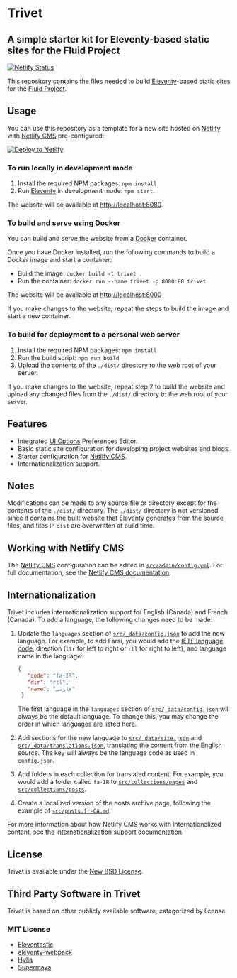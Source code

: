 # Trivet

## A simple starter kit for Eleventy-based static sites for the Fluid Project

[![Netlify Status](https://api.netlify.com/api/v1/badges/8286bcec-a92b-47ca-a4cf-128a276b57eb/deploy-status)](https://app.netlify.com/sites/trivet/deploys)

This repository contains the files needed to build [Eleventy](http://11ty.dev/)-based static sites for the [Fluid Project](https://fluidproject.org).

## Usage

You can use this repository as a template for a new site hosted on [Netlify](https://netlify.com) with [Netlify CMS](https://netlifycms.org)
pre-configured:

[![Deploy to Netlify](https://www.netlify.com/img/deploy/button.svg)](https://app.netlify.com/start/deploy?repository=https://github.com/fluid-project/trivet&stack=cms)

### To run locally in development mode

1. Install the required NPM packages: `npm install`
2. Run [Eleventy](http://11ty.dev) in development mode: `npm start`.

The website will be available at [http://localhost:8080](http://localhost:8080).

### To build and serve using Docker

You can build and serve the website from a [Docker](https://docs.docker.com/get-docker) container.

Once you have Docker installed, run the following commands to build a Docker image and start a container:

* Build the image: `docker build -t trivet .`
* Run the container: `docker run --name trivet -p 8000:80 trivet`

The website will be available at [http://localhost:8000](http://localhost:8000)

If you make changes to the website, repeat the steps to build the image and start a new container.

### To build for deployment to a personal web server

1. Install the required NPM packages: `npm install`
2. Run the build script: `npm run build`
3. Upload the contents of the `./dist/` directory to the web root of your server.

If you make changes to the website, repeat step 2 to build the website and upload any changed files from the `./dist/`
directory to the web root of your server.

## Features

* Integrated [UI Options](https://docs.fluidproject.org/infusion/development/UserInterfaceOptionsAPI.html) Preferences Editor.
* Basic static site configuration for developing project websites and blogs.
* Starter configuration for [Netlify CMS](https://netlifycms.org/).
* Internationalization support.

## Notes

Modifications can be made to any source file or directory except for the contents of the `./dist/` directory. The
`./dist/` directory is not versioned since it contains the built website that Eleventy generates from the source files,
and  files in `dist` are overwritten at build time.

## Working with Netlify CMS

The [Netlify CMS](https://netlifycms.org/) configuration can be edited in [`src/admin/config.yml`](src/admin/config.yml).
For full documentation, see the [Netlify CMS documentation](https://www.netlifycms.org/docs/).

## Internationalization

Trivet includes internationalization support for English (Canada) and French (Canada). To add a language, the
following changes need to be made:

1. Update the `languages` section of [`src/_data/config.json`](src/_data/config.json) to add the new language. For
   example, to add Farsi, you would add the [IETF language code](https://github.com/unicode-org/cldr-json/blob/master/cldr-json/cldr-core/availableLocales.json),
   direction (`ltr` for left to right or `rtl` for right to left), and language name in the language:

   ```json
   {
      "code": "fa-IR",
      "dir": "rtl",
      "name": "فارسی"
    }
   ```

   The first language in the `languages` section of [`src/_data/config.json`](src/_data/config.json) will always be the
   default language. To change this, you may change the order in which languages are listed here.

2. Add sections for the new language to [`src/_data/site.json`](src/_data/site.json) and [`src/_data/translations.json`](src/_data/translations.json),
   translating the content from the English source. The key will always be the language code as used in `config.json`.
3. Add folders in each collection for translated content. For example, you would add a folder called `fa-IR` to
   [`src/collections/pages`](src/collections/pages) and [`src/collections/posts`](src/collections/posts).
4. Create a localized version of the posts archive page, following the example of [`src/posts.fr-CA.md`](src/posts.fr-CA.md).

For more information about how Netlify CMS works with internationalized content, see the [internationalization support documentation](https://www.netlifycms.org/docs/beta-features/#i18n-support).

## License

Trivet is available under the [New BSD License](https://raw.githubusercontent.com/fluid-project/trivet/master/LICENSE.md).

## Third Party Software in Trivet

Trivet is based on other publicly available software, categorized by license:

### MIT License

* [Eleventastic](https://github.com/maxboeck/eleventastic)
* [eleventy-webpack](https://github.com/clenemt/eleventy-webpack)
* [Hylia](https://github.com/hankchizljaw/hylia)
* [Supermaya](https://github.com/MadeByMike/supermaya)
